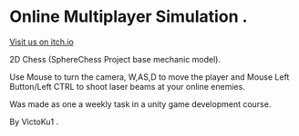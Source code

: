 # Online Multiplayer Simulation .
[Visit us on itch.io](https://victoku1.itch.io/online-multiplayer-simulation)

2D Chess (SphereChess Project base mechanic model).

Use Mouse to turn the camera, W,AS,D to move the player and Mouse Left Button/Left CTRL to shoot laser beams at your online enemies.

Was made as one a weekly task in a unity game development course.

By VictoKu1 .




